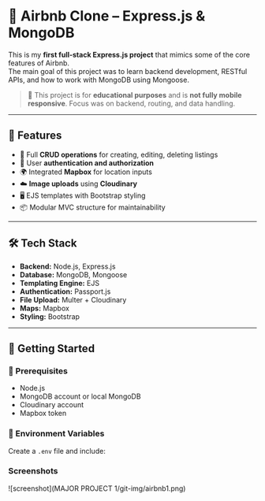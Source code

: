 # 🏡 Airbnb Clone – Express.js & MongoDB

This is my **first full-stack Express.js project** that mimics some of the core features of Airbnb.  
The main goal of this project was to learn backend development, RESTful APIs, and how to work with MongoDB using Mongoose.

> 🚧 This project is for **educational purposes** and is **not fully mobile responsive**. Focus was on backend, routing, and data handling.

---

## 🔧 Features

- 🔁 Full **CRUD operations** for creating, editing, deleting listings
- 🔐 User **authentication and authorization**
- 🌍 Integrated **Mapbox** for location inputs
- ☁️ **Image uploads** using **Cloudinary**
- 🖥️ EJS templates with Bootstrap styling
- 📦 Modular MVC structure for maintainability

---

## 🛠️ Tech Stack

- **Backend:** Node.js, Express.js
- **Database:** MongoDB, Mongoose
- **Templating Engine:** EJS
- **Authentication:** Passport.js
- **File Upload:** Multer + Cloudinary
- **Maps:** Mapbox
- **Styling:** Bootstrap

---

## 🚀 Getting Started

### 🧩 Prerequisites

- Node.js
- MongoDB account or local MongoDB
- Cloudinary account
- Mapbox token

### 🔑 Environment Variables

Create a `.env` file and include:

### Screenshots


![screenshot](MAJOR PROJECT 1/git-img/airbnb1.png)
